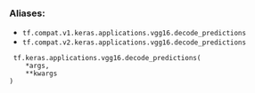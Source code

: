 ### Aliases:
- `tf.compat.v1.keras.applications.vgg16.decode_predictions`
- `tf.compat.v2.keras.applications.vgg16.decode_predictions`

```
 tf.keras.applications.vgg16.decode_predictions(
    *args,
    **kwargs
)
```
